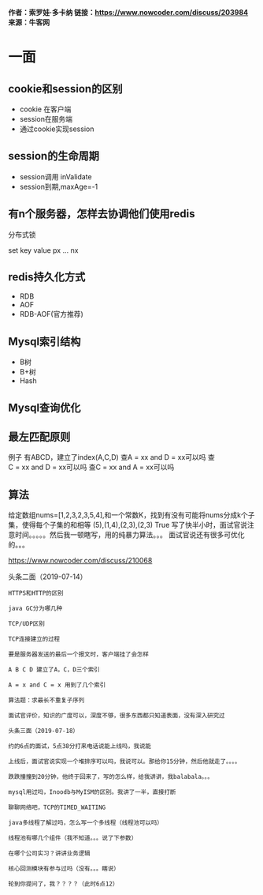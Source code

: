 **作者：索罗娃·多卡纳 链接：<https://www.nowcoder.com/discuss/203984> 来源：牛客网**

# 一面  

## cookie和session的区别  

* cookie 在客户端
* session在服务端
* 通过cookie实现session

## session的生命周期  

* session调用 inValidate
* session到期,maxAge=-1

## 有n个服务器，怎样去协调他们使用redis

分布式锁

set key value px ... nx 

## redis持久化方式  

* RDB
* AOF
* RDB-AOF(官方推荐)

## Mysql索引结构  

* B树
* B+树
* Hash

## Mysql查询优化  

## 最左匹配原则

例子  有ABCD，建立了index(A,C,D)  查A = xx and D = xx可以吗  查C = xx and D = xx可以吗  查C = xx and A = xx可以吗

## 算法

给定数组nums=[1,2,3,2,3,5,4],和一个常数K，找到有没有可能将nums分成k个子集，使得每个子集的和相等  (5),(1,4),(2,3),(2,3) True  写了快半小时，面试官说注意时间。。。。。然后我一顿瞎写，用的纯暴力算法。。。  面试官说还有很多可优化的。。。





 

https://www.nowcoder.com/discuss/210068

 

 

 

头条二面（2019-07-14）  

 	HTTPS和HTTP的区别  

 	java GC分为哪几种  

 	TCP/UDP区别  

 	TCP连接建立的过程  

 	要是服务器发送的最后一个报文时，客户端挂了会怎样  

 	A B C D 建立了A，C，D三个索引  

 	A = x and C = x 用到了几个索引  

 	算法题：求最长不重复子序列  

 	面试官评价，知识的广度可以，深度不够，很多东西都只知道表面，没有深入研究过  

 	头条三面（2019-07-18）  

 	约的6点的面试，5点38分打来电话说能上线吗，我说能  

 	上线后，面试官说实现一个堆排序可以吗，我说可以。那给你15分钟，然后他就走了。。。。  

 	跌跌撞撞到20分钟，他终于回来了，写的怎么样，给我讲讲，我balabala。。。  

 	mysql用过吗，Inoodb与MyISM的区别。我讲了一半，直接打断  

 	聊聊网络吧，TCP的TIMED_WAITING  

 	java多线程了解过吗，怎么写一个多线程（线程池可以吗）  

 	线程池有哪几个组件（我不知道。。。说了下参数）  

 	在哪个公司实习？讲讲业务逻辑  

 	核心回测模块有参与过吗（没有。。。瞎说）  

 	轮到你提问了，我？？？？（此时6点12）  	